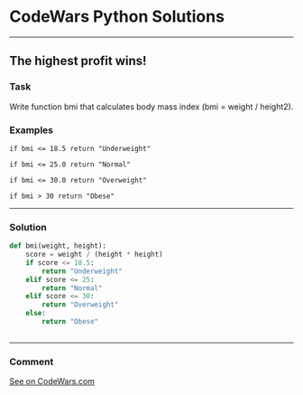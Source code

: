# CodeWars Python Solutions

---

## The highest profit wins!



### Task
Write function bmi that calculates body mass index (bmi = weight / height2).


### Examples
```
if bmi <= 18.5 return "Underweight"

if bmi <= 25.0 return "Normal"

if bmi <= 30.0 return "Overweight"

if bmi > 30 return "Obese"
```


---


### Solution


```python
def bmi(weight, height):
    score = weight / (height * height)
    if score <= 18.5:
        return "Underweight"
    elif score <= 25:
        return "Normal"
    elif score <= 30:
        return "Overweight"
    else:
        return "Obese"
        
```

---
### Comment


[See on CodeWars.com](https://www.codewars.com/users/ITRonin)
